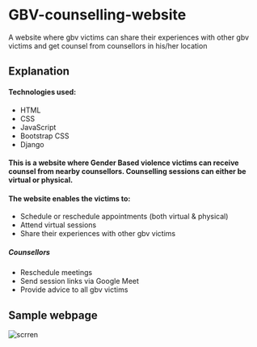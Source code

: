 # GBV-counselling-website
A website where gbv victims can share their experiences with other gbv victims and get counsel from counsellors in his/her location

## Explanation
#### Technologies used:
   - HTML
   - CSS
   - JavaScript
   - Bootstrap CSS
   - Django

#### This is a website where Gender Based violence victims can receive counsel from nearby counsellors. Counselling sessions can either be virtual or physical.
#### The website enables the victims to:
   - Schedule or reschedule appointments (both virtual & physical)
   - Attend virtual sessions
   - Share their experiences with other gbv victims
   
   ##### Counsellors
   - Reschedule meetings
   - Send session links via Google Meet
   - Provide advice to all gbv victims
   
## Sample webpage

![scrren](https://user-images.githubusercontent.com/78599959/182139328-a6c70f8d-b2ff-400e-94d8-bf81f2e41949.png)
